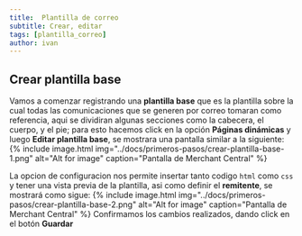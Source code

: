 ```yaml
---
title: 	Plantilla de correo
subtitle: Crear, editar
tags: [plantilla_correo]
author: ivan
---
```

## Crear plantilla base
Vamos a comenzar registrando una **plantilla base** que es la plantilla sobre la cual todas las comunicaciones que se generen por correo tomaran como referencia, aqui se dividiran algunas secciones como la cabecera, el cuerpo, y el pie; para esto hacemos click en la opción **Páginas dinámicas** y luego **Editar plantilla base**, se mostrara una pantalla similar a la siguiente:
{% include image.html img="../docs/primeros-pasos/crear-plantilla-base-1.png" alt="Alt for image" caption="Pantalla de Merchant Central" %}

La opcion de configuracion nos permite insertar tanto codigo `html` como `css` y tener una vista previa de la plantilla, asi como definir el **remitente**, se mostrará como sigue:
{% include image.html img="../docs/primeros-pasos/crear-plantilla-base-2.png" alt="Alt for image" caption="Pantalla de Merchant Central" %}
Confirmamos los cambios realizados, dando click en el botón **Guardar**